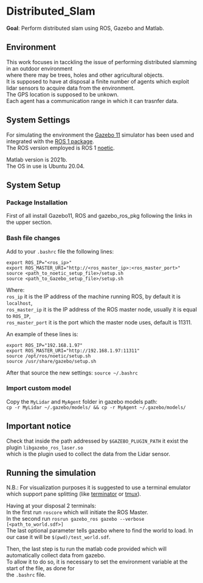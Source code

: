 # Distributed_Slam
**Goal**: Perform distributed slam using ROS, Gazebo and Matlab.

## Environment
This work focuses in tacckling the issue of performing distributed slamming in 
an outdoor environment  
where there may be trees, holes and other agricultural objects.  
It is supposed to have at disposal a finite number of agents which exploit 
lidar sensors to acquire
data from the environment.   
The GPS location is supposed to be unkown.  
Each agent has a communication range in which it can trasnfer data.

## System Settings
For simulating the environment the [Gazebo 11](https://classic.gazebosim.org/) 
simulator has been used
and integrated with the 
[ROS 1 package](https://classic.gazebosim.org/tutorials?tut=ros_installing).  
The ROS version employed is ROS 1 
[noetic](http://wiki.ros.org/noetic#Installation).  

Matlab version is 2021b.  
The OS in use is Ubuntu 20.04.

## System Setup
### Package Installation
First of all install Gazebo11, ROS and gazebo_ros_pkg following the links in 
the upper section.  
### Bash file changes
Add to your ```.bashrc``` file the following lines:  
``` 
export ROS_IP="<ros_ip>"  
export ROS_MASTER_URI="http://<ros_master_ip>:<ros_master_port>"
source <path_to_noetic_setup_file>/setup.sh
source <path_to_Gazebo_setup_file>/setup.sh
```  
Where:  
```ros_ip``` it is the IP address of the machine running ROS, by default it 
is ```localhost```,  
```ros_master_ip``` it is the IP address of the ROS master node, usually it is 
equal to ```ROS_IP```,  
```ros_master_port``` it is the port which the master node uses, default is 
11311.

An example of these lines is:
```  
export ROS_IP="192.168.1.97"  
export ROS_MASTER_URI="http://192.168.1.97:11311"  
source /opt/ros/noetic/setup.sh  
source /usr/share/gazebo/setup.sh  
```

After that source the new settings: ```source ~/.bashrc```

### Import custom model
Copy the ```MyLidar``` and ```MyAgent``` folder in gazebo models path:  
```cp -r MyLidar ~/.gazebo/models/ && cp -r MyAgent ~/.gazebo/models/```

## Important notice
Check that inside the path addressed by ```$GAZEBO_PLUGIN_PATH``` it exist the 
plugin ```libgazebo_ros_laser.so```  
which is the plugin used to collect the data from the Lidar sensor.

## Running the simulation
N.B.: For visualization purposes it is suggested to use a terminal emulator 
which support pane splitting 
(like [terminator](https://gnome-terminator.org/) or 
[tmux](https://github.com/tmux/tmux/wiki)).  

Having at your disposal 2 terminals:  
In the first run ```roscore``` which will initiate the ROS Master.  
In the second run ```rosrun gazebo_ros gazebo --verbose [<path_to_world.sdf>]```  
The last optional parameter tells gazebo where to find the world to load. 
In our case it will be ```$(pwd)/test_world.sdf```.

Then, the last step is tu run the matlab code provided which will automatically 
collect data from gazebo.  
To allow it to do so, it is necessary to set the environment variable at the 
start of the file, as done for  
the ```.bashrc``` file.

